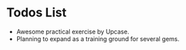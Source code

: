 # Todos List

- Awesome practical exercise by Upcase.
 - Planning to expand as a training ground for several gems. 
